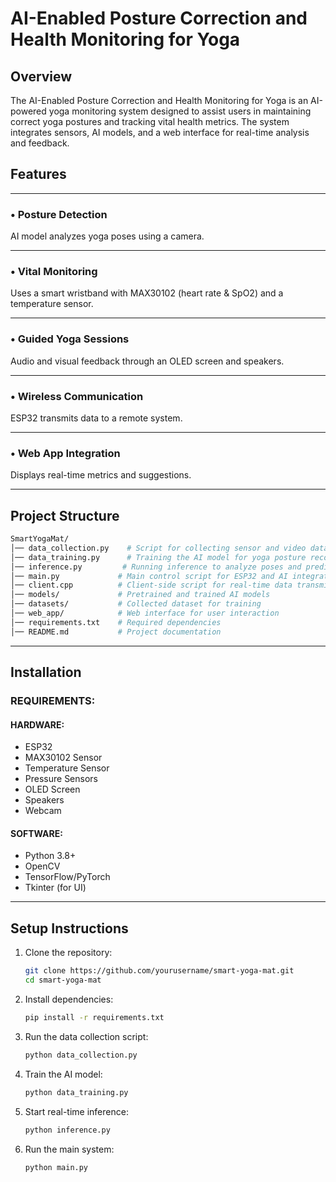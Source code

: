 # AI-Enabled Posture Correction and Health Monitoring for Yoga

## Overview

The AI-Enabled Posture Correction and Health Monitoring for Yoga is an AI-powered yoga monitoring system designed to assist users in maintaining correct yoga postures and tracking vital health metrics. The system integrates sensors, AI models, and a web interface for real-time analysis and feedback.

## Features

---

### • Posture Detection

AI model analyzes yoga poses using a camera.

---

### • Vital Monitoring

Uses a smart wristband with MAX30102 (heart rate & SpO2) and a temperature sensor.

---

### • Guided Yoga Sessions

Audio and visual feedback through an OLED screen and speakers.

---

### • Wireless Communication

ESP32 transmits data to a remote system.

---

### • Web App Integration

Displays real-time metrics and suggestions.

---

## Project Structure

```bash
SmartYogaMat/
│── data_collection.py    # Script for collecting sensor and video data
│── data_training.py      # Training the AI model for yoga posture recognition
│── inference.py         # Running inference to analyze poses and predict corrections
│── main.py             # Main control script for ESP32 and AI integration
│── client.cpp          # Client-side script for real-time data transmission
│── models/             # Pretrained and trained AI models
│── datasets/           # Collected dataset for training
│── web_app/            # Web interface for user interaction
│── requirements.txt    # Required dependencies
│── README.md           # Project documentation
```

---

## Installation

### REQUIREMENTS:

#### HARDWARE:

- ESP32
- MAX30102 Sensor
- Temperature Sensor
- Pressure Sensors
- OLED Screen
- Speakers
- Webcam

#### SOFTWARE:

- Python 3.8+
- OpenCV
- TensorFlow/PyTorch
- Tkinter (for UI)

---

## Setup Instructions

1. Clone the repository:

   ```sh
   git clone https://github.com/yourusername/smart-yoga-mat.git
   cd smart-yoga-mat
   ```

2. Install dependencies:

   ```sh
   pip install -r requirements.txt
   ```

3. Run the data collection script:

   ```sh
   python data_collection.py
   ```

4. Train the AI model:

   ```sh
   python data_training.py
   ```

5. Start real-time inference:

   ```sh
   python inference.py
   ```

6. Run the main system:

   ```sh
   python main.py
   ```



